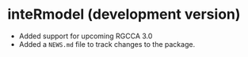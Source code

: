 # inteRmodel (development version)

* Added support for upcoming RGCCA 3.0
* Added a `NEWS.md` file to track changes to the package.
